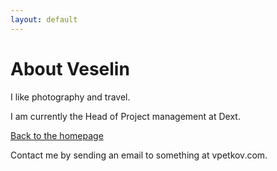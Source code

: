 ```yaml
---
layout: default
---
```


About Veselin
=============

I like photography and travel.

I am currently the Head of Project management at Dext.


[Back to the homepage](/)

Contact me by sending an email to something at vpetkov.com.
